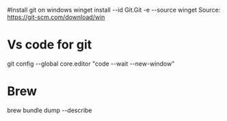 #Install git on windows
winget install --id Git.Git -e --source winget 
Source: https://git-scm.com/download/win


# Vs code for git
git config --global core.editor "code --wait --new-window"


# Brew
brew bundle dump --describe

